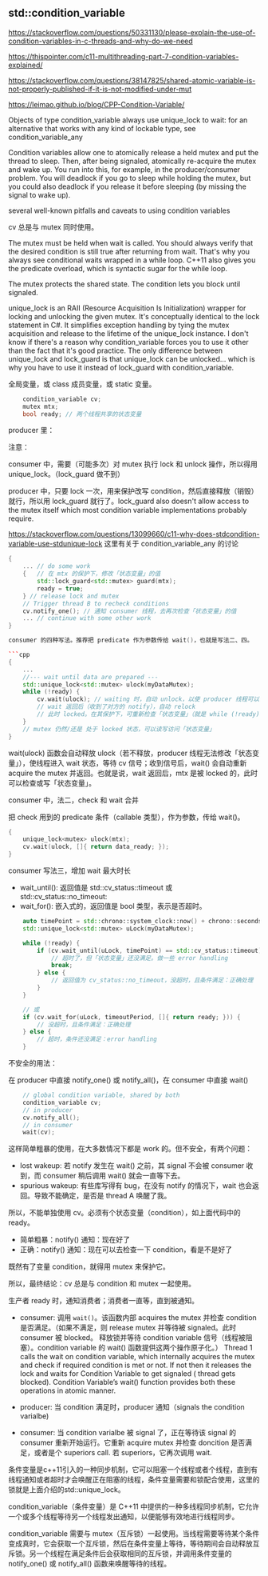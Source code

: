 ## std::condition_variable

https://stackoverflow.com/questions/50331130/please-explain-the-use-of-condition-variables-in-c-threads-and-why-do-we-need

https://thispointer.com/c11-multithreading-part-7-condition-variables-explained/

https://stackoverflow.com/questions/38147825/shared-atomic-variable-is-not-properly-published-if-it-is-not-modified-under-mut


https://leimao.github.io/blog/CPP-Condition-Variable/



Objects of type condition_variable always use unique_lock<mutex> to wait: for an alternative that works with any kind of lockable type, see condition_variable_any



Condition variables allow one to atomically release a held mutex and put the thread to sleep. Then, after being signaled, atomically re-acquire the mutex and wake up. You run into this, for example, in the producer/consumer problem. You will deadlock if you go to sleep while holding the mutex, but you could also deadlock if you release it before sleeping (by missing the signal to wake up).

several well-known pitfalls and caveats to using condition variables

cv 总是与 mutex 同时使用。

The mutex must be held when wait is called. You should always verify that the desired condition is still true after returning from wait. That's why you always see conditional waits wrapped in a while loop. C++11 also gives you the predicate overload, which is syntactic sugar for the while loop.

The mutex protects the shared state. The condition lets you block until signaled.

unique_lock is an RAII (Resource Acquisition Is Initialization) wrapper for locking and unlocking the given mutex. It's conceptually identical to the lock statement in C#. It simplifies exception handling by tying the mutex acquisition and release to the lifetime of the unique_lock instance. I don't know if there's a reason why condition_variable forces you to use it other than the fact that it's good practice. The only difference between unique_lock and lock_guard is that unique_lock can be unlocked... which is why you have to use it instead of lock_guard with condition_variable.



全局变量，或 class 成员变量，或 static 变量。
```cpp
    condition_variable cv;
    mutex mtx;
    bool ready; // 两个线程共享的状态变量
```

producer 里：

注意：

consumer 中，需要（可能多次）对 mutex 执行 lock 和 unlock 操作，所以得用 unique_lock。（lock_guard 做不到）

producer 中，只要 lock 一次，用来保护改写 condition，然后直接释放（销毁）就行，所以用 lock_guard 就行了。lock_guard also doesn't allow access to the mutex itself which most condition variable implementations probably require.

https://stackoverflow.com/questions/13099660/c11-why-does-stdcondition-variable-use-stdunique-lock 这里有关于 condition_variable_any 的讨论

```cpp
{
    ... // do some work
    {   // 在 mtx 的保护下，修改「状态变量」的值
        std::lock_guard<std::mutex> guard(mtx);
        ready = true;
    } // release lock and mutex
    // Trigger thread B to recheck conditions
    cv.notify_one(); // 通知 consumer 线程，去再次检查「状态变量」的值
    ... // continue with some other work
}

consumer 的四种写法。推荐把 predicate 作为参数传给 wait()，也就是写法二、四。

```cpp
{
    ...
    //--- wait until data are prepared ---
    std::unique_lock<std::mutex> ulock(myDataMutex);
    while (!ready) {
        cv.wait(ulock); // waiting 时，自动 unlock，以使 producer 线程可以修改「状态变量」
        // wait 返回后（收到了对方的 notify），自动 relock
        // 此时 locked。在其保护下，可重新检查「状态变量」（就是 while (!ready) 这句）
    }
    // mutex 仍然/还是 处于 locked 状态，可以读写访问「状态变量」
}
```

wait(ulock) 函数会自动释放 ulock（若不释放，producer 线程无法修改「状态变量」），使线程进入 wait 状态，等待 cv 信号；收到信号后，wait() 会自动重新 acquire the mutex 并返回。也就是说，wait 返回后，mtx 是被 locked 的，此时可以检查或写「状态变量」。

consumer 中，法二，check 和 wait 合并

把 check 用到的 predicate 条件（callable 类型），作为参数，传给 wait()。

```cpp
{
    unique_lock<mutex> ulock(mtx);
    cv.wait(ulock, []{ return data_ready; });
}
```

consumer 写法三，增加 wait 最大时长

- wait_until(): 返回值是 std::cv_status::timeout 或 std::cv_status::no_timeout:
- wait_for(): 嵌入式的，返回值是 bool 类型，表示是否超时。

```cpp
    auto timePoint = std::chrono::system_clock::now() + chrono::seconds(5); // 最多等 5 秒钟
    std::unique_lock<std::mutex> uLock(myDataMutex);

    while (!ready) {
        if (cv.wait_until(uLock, timePoint) == std::cv_status::timeout) {
            // 超时了，但「状态变量」还没满足。做一些 error handling
            break;
        } else {
            // 返回值为 cv_status::no_timeout，没超时，且条件满足：正确处理
        }
    }

    // 或
    if (cv.wait_for(uLock, timeoutPeriod, []{ return ready; })) {
        // 没超时，且条件满足：正确处理
    } else {
        // 超时，条件还没满足：error handling
    }
```

不安全的用法：

在 producer 中直接 notify_one() 或 notify_all()，在 consumer 中直接 wait()
```cpp
    // global condition variable, shared by both
    condition_variable cv;
    // in producer
    cv.notify_all();
    // in consumer
    wait(cv);
```

这样简单粗暴的使用，在大多数情况下都是 work 的。但不安全，有两个问题：
- lost wakeup: 若 notify 发生在 wait() 之前，其 signal 不会被 consumer 收到，而 consumer 稍后调用 wait() 就会一直等下去。
- spurious wakeup: 有些库写得有 bug，在没有 notify 的情况下，wait 也会返回。导致不能确定，是否是 thread A 唤醒了我。

所以，不能单独使用 cv。必须有个状态变量（condition），如上面代码中的 ready。
- 简单粗暴：notify() 通知：现在好了
- 正确：notify() 通知：现在可以去检查一下 condition，看是不是好了

既然有了变量 condition，就得用 mutex 来保护它。

所以，最终结论：cv 总是与 condition 和 mutex 一起使用。




生产者 ready 时，通知消费者；消费者一直等，直到被通知。

- consumer: 调用 `wait()`。该函数内部 acquires the mutex 并检查 condition 是否满足。（如果不满足，则 release mutex 并等待被 signaled。此时 consumer 被 blocked。
释放锁并等待 condition variable 信号（线程被阻塞）。condition variable 的 wait() 函数提供这两个操作原子化。）
Thread 1 calls the wait on condition variable, which internally acquires the mutex and check if required condition is met or not.
If not then it releases the lock and waits for Condition Variable to get signaled ( thread gets blocked). Condition Variable’s wait() function provides both these operations in atomic manner.

- producer: 当 condition 满足时，producer 通知（signals the condition varialbe)

- consumer: 当 condition varialbe 被 signal 了，正在等待该 signal 的 consumer 重新开始运行。它重新 acquire mutex 并检查 doncition 是否满足，或者是个 superiors call. 若 superiors，它再次调用 wait.







条件变量是c++11引入的一种同步机制，它可以阻塞一个线程或者个线程，直到有线程通知或者超时才会唤醒正在阻塞的线程，条件变量需要和锁配合使用，这里的锁就是上面介绍的std::unique_lock。

condition_variable（条件变量）是 C++11 中提供的一种多线程同步机制，它允许一个或多个线程等待另一个线程发出通知，以便能够有效地进行线程同步。

condition_variable 需要与 mutex（互斥锁）一起使用。当线程需要等待某个条件变成真时，它会获取一个互斥锁，然后在条件变量上等待，等待期间会自动释放互斥锁。另一个线程在满足条件后会获取相同的互斥锁，并调用条件变量的 notify_one() 或 notify_all() 函数来唤醒等待的线程。
